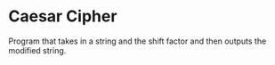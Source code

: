 # Caesar Cipher
Program that takes in a string and the shift factor and then outputs the modified string.
